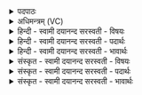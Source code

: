 <details><summary>पदपाठः</summary>

आ॒योः। त्वा॒। सद॑ने। सा॒द॒या॒मि॒। अव॑तः। छा॒याया॑म्। स॒मु॒द्रस्य॑। हृद॑ये। र॒श्मी॒वती॒मिति॑ रश्मि॒ऽवती॑म्। भास्व॑तीम्। आ। या। द्या॒म्। भासि॑। आ। पृ॒थि॒वीम्। आ। उ॒रु। अ॒न्तरि॑क्षम्। ६३।
</details>

<details><summary>अधिमन्त्रम् (VC)</summary>

- विदुषी देवता
- वसिष्ठ ऋषिः
- विराट्त्रिष्टुप्
- धैवतः
</details>

<details><summary>हिन्दी - स्वामी दयानन्द सरस्वती  - विषयः</summary>

विदुषी स्त्री को क्या करना चाहिये, यह विषय अगले मन्त्र में कहा है ॥
</details>

<details><summary>हिन्दी - स्वामी दयानन्द सरस्वती  - पदार्थः</summary>

पदार्थान्वयभाषाः -  हे स्त्रि ! (या) जो तू (द्याम्) प्रकाश (पृथिवीम्) भूमि और (अन्तरिक्षम्) आकाश को (उरु) बहुत (आ, भासि) प्रकाशित करती है, उस (रश्मीवतीम्) शुद्ध विद्या के प्रकाश से युक्त (भास्वतीम्) शोभा को प्राप्त हुई (त्वा) तुझ को (आयोः) न्यायानुकूल चलनेवाले चिरंजीवी पुरुष के (सदने) स्थान में और (अवतः) रक्षा आदि करते हुए के (छायायाम्) आश्रय में (आ, सादयामि) अच्छे प्रकार स्थापित तथा (समुद्रस्य) अन्तरिक्ष के (हृदये) बीच (आ) शुद्ध प्रकार से मैं स्थित कराता हूँ ॥६३ ॥
</details>

<details><summary>हिन्दी - स्वामी दयानन्द सरस्वती  - भावार्थः</summary>

भावार्थभाषाः -  हे स्त्रि ! अच्छे प्रकार पालने हारे पति के आश्रयरूप स्थान में समुद्र के तुल्य चञ्चलतारहित गम्भीरतायुक्त प्यारी तुझ को स्थित करता हूँ। तू गृहाश्रम के धर्म का प्रकाश कर पति आदि को सुखी रख और तुझ को भी पति आदि सुखी रक्खें ॥६३ ॥
</details>

<details><summary>संस्कृत - स्वामी दयानन्द सरस्वती  - विषयः</summary>

विदुष्या किं कर्त्तव्यमित्याह ॥
</details>

<details><summary>संस्कृत - स्वामी दयानन्द सरस्वती  - पदार्थः</summary>

पदार्थान्वयभाषाः -  हे स्त्रि ! या त्वं द्यां पृथिवीमन्तरिक्षमुर्वाभासि तां रश्मीवतीं भास्वतीं वा त्वामायोः सदनेऽवतश्छायायामा सादयामि समुद्रस्य हृदयेऽहमा सादयामि ॥६३ ॥
</details>

<details><summary>संस्कृत - स्वामी दयानन्द सरस्वती  - भावार्थः</summary>

भावार्थभाषाः -  हे स्त्रि ! सम्यक् पालकस्य पत्युः सदने तदाश्रये समुद्रवदक्षोभां हृद्यां त्वां स्थापयामि त्वं गृहाश्रमधर्मं प्रकाश्य पत्यादीन् सुखय, त्वां चैते सुखयन्तु ॥६३ ॥
</details>